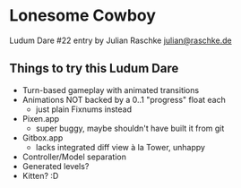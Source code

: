 # Lonesome Cowboy

Ludum Dare #22 entry by Julian Raschke <julian@raschke.de>

## Things to try this Ludum Dare

- Turn-based gameplay with animated transitions
- Animations NOT backed by a 0..1 "progress" float each
  - just plain Fixnums instead
- Pixen.app
  - super buggy, maybe shouldn't have built it from git
- Gitbox.app
  - lacks integrated diff view à la Tower, unhappy
- Controller/Model separation
- Generated levels?
- Kitten? :D
